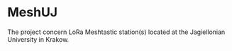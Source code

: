 # MeshUJ
The project concern LoRa Meshtastic station(s) located at the Jagiellonian University in Krakow.  

